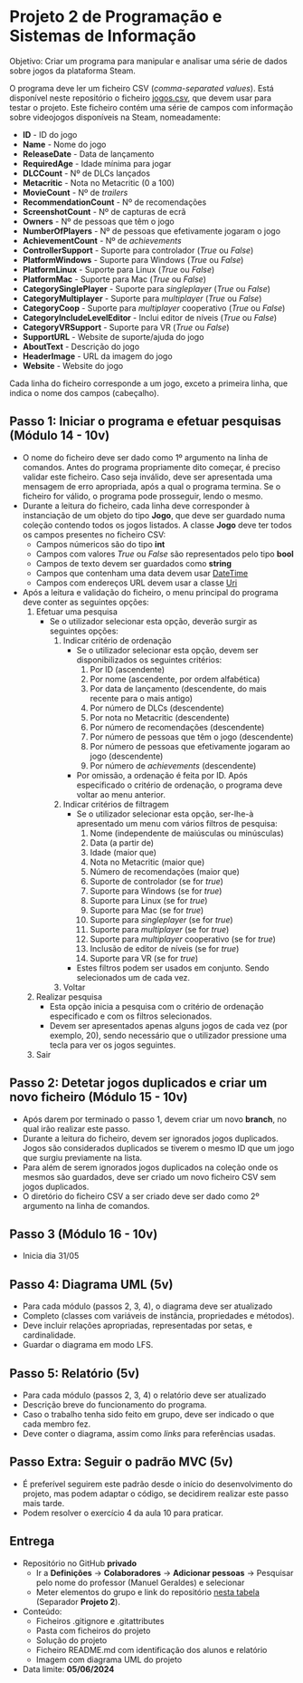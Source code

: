 # Projeto 2 de Programação e Sistemas de Informação

Objetivo: Criar um programa para manipular e analisar uma série de dados sobre jogos da plataforma Steam.

O programa deve ler um ficheiro CSV (*comma-separated values*). Está disponível neste repositório o ficheiro [jogos.csv](jogos.csv), que devem usar para testar o projeto. Este ficheiro contém uma série de campos com informação sobre videojogos disponíveis na Steam, nomeadamente:

*   **ID** - ID do jogo
*   **Name** - Nome do jogo
*   **ReleaseDate** - Data de lançamento
*   **RequiredAge** - Idade mínima para jogar
*   **DLCCount** - Nº de DLCs lançados
*   **Metacritic** - Nota no Metacritic (0 a 100)
*   **MovieCount** - Nº de *trailers*
*   **RecommendationCount** - Nº de recomendações
*   **ScreenshotCount** - Nº de capturas de ecrã
*   **Owners** - Nº de pessoas que têm o jogo
*   **NumberOfPlayers** - Nº de pessoas que efetivamente jogaram o jogo
*   **AchievementCount** - Nº de *achievements*
*   **ControllerSupport** - Suporte para controlador (*True* ou *False*)
*   **PlatformWindows** - Suporte para Windows (*True* ou *False*)
*   **PlatformLinux** - Suporte para Linux (*True* ou *False*)
*   **PlatformMac** - Suporte para Mac (*True* ou *False*)
*   **CategorySinglePlayer** - Suporte para *singleplayer* (*True* ou *False*)
*   **CategoryMultiplayer** - Suporte para *multiplayer* (*True* ou *False*)
*   **CategoryCoop** - Suporte para *multiplayer* cooperativo (*True* ou
    *False*)
*   **CategoryIncludeLevelEditor** - Inclui editor de níveis (*True* ou
    *False*)
*   **CategoryVRSupport** - Suporte para VR (*True* ou *False*)
*   **SupportURL** - Website de suporte/ajuda do jogo
*   **AboutText** - Descrição do jogo
*   **HeaderImage** - URL da imagem do jogo
*   **Website** - Website do jogo

Cada linha do ficheiro corresponde a um jogo, exceto a primeira linha, que indica o nome dos campos (cabeçalho).

## Passo 1: Iniciar o programa e efetuar pesquisas (Módulo 14 - 10v)

-  O nome do ficheiro deve ser dado como 1º argumento na linha de comandos. Antes do programa propriamente dito começar, é preciso validar este ficheiro. Caso seja inválido, deve ser apresentada uma mensagem de erro apropriada, após a qual o programa termina. Se o ficheiro for válido, o programa pode prosseguir, lendo o mesmo.
-  Durante a leitura do ficheiro, cada linha deve corresponder à instanciação de um objeto do tipo **Jogo**, que deve ser guardado numa coleção contendo todos os jogos listados. A classe **Jogo** deve ter todos os campos presentes no ficheiro CSV:
   * Campos númericos são do tipo **int**
   * Campos com valores *True* ou *False* são representados pelo tipo **bool**
   * Campos de texto devem ser guardados como **string**
   * Campos que contenham uma data devem usar [DateTime](https://learn.microsoft.com/pt-pt/dotnet/api/system.datetime?view=net-8.0)
   * Campos com endereços URL devem usar a classe [Uri](https://learn.microsoft.com/pt-pt/dotnet/api/system.uri?view=net-8.0)
- Após a leitura e validação do ficheiro, o menu principal do programa deve conter as seguintes opções:
   1. Efetuar uma pesquisa
      - Se o utilizador selecionar esta opção, deverão surgir as seguintes opções:
         1. Indicar critério de ordenação
            - Se o utilizador selecionar esta opção, devem ser disponibilizados os seguintes critérios:
               1. Por ID (ascendente)
               2. Por nome (ascendente, por ordem alfabética)
               3. Por data de lançamento (descendente, do mais recente para o mais antigo)
               4. Por número de DLCs (descendente)
               5. Por nota no Metacritic (descendente)
               6. Por número de recomendações (descendente)
               7. Por número de pessoas que têm o jogo (descendente)
               8. Por número de pessoas que efetivamente jogaram ao jogo (descendente)
               9. Por número de *achievements* (descendente)
            - Por omissão, a ordenação é feita por ID. Após especificado o critério de ordenação, o programa deve voltar ao menu anterior.
         2. Indicar critérios de filtragem
            - Se o utilizador selecionar esta opção, ser-lhe-à apresentado um menu com vários filtros de pesquisa:
               1. Nome (independente de maiúsculas ou minúsculas)
               2. Data (a partir de)
               3. Idade (maior que)
               4. Nota no Metacritic (maior que)
               5. Número de recomendações (maior que)
               6. Suporte de controlador (se for *true*)
               7. Suporte para Windows (se for *true*)
               8. Suporte para Linux (se for *true*)
               9. Suporte para Mac (se for *true*)
               10. Suporte para *singleplayer* (se for *true*)
               11. Suporte para *multiplayer* (se for *true*)
               12. Suporte para *multiplayer* cooperativo (se for *true*)
               13. Inclusão de editor de níveis (se for *true*)
               14. Suporte para VR (se for *true*)
            - Estes filtros podem ser usados em conjunto. Sendo selecionados um de cada vez.
         3. Voltar
   2. Realizar pesquisa
      - Esta opção inicia a pesquisa com o critério de ordenação especificado e com os filtros selecionados.
      - Devem ser apresentados apenas alguns jogos de cada vez (por exemplo, 20), sendo necessário que o utilizador pressione uma tecla para ver os jogos seguintes.
   4. Sair

## Passo 2: Detetar jogos duplicados e criar um novo ficheiro (Módulo 15 - 10v)

- Após darem por terminado o passo 1, devem criar um novo **branch**, no qual irão realizar este passo.
- Durante a leitura do ficheiro, devem ser ignorados jogos duplicados. Jogos são considerados duplicados se tiverem o mesmo ID que um jogo que surgiu previamente na lista.
- Para além de serem ignorados jogos duplicados na coleção onde os mesmos são guardados, deve ser criado um novo ficheiro CSV sem jogos duplicados.
- O diretório do ficheiro CSV a ser criado deve ser dado como 2º argumento na linha de comandos.

## Passo 3 (Módulo 16 - 10v)

- Inicia dia 31/05

## Passo 4: Diagrama UML (5v)

- Para cada módulo (passos 2, 3, 4), o diagrama deve ser atualizado
- Completo (classes com variáveis de instância, propriedades e métodos).
- Deve incluir relações apropriadas, representadas por setas, e cardinalidade.
- Guardar o diagrama em modo LFS.

## Passo 5: Relatório (5v)

- Para cada módulo (passos 2, 3, 4) o relatório deve ser atualizado
- Descrição breve do funcionamento do programa.
- Caso o trabalho tenha sido feito em grupo, deve ser indicado o que cada membro fez.
- Deve conter o diagrama, assim como *links* para referências usadas.

## Passo Extra: Seguir o padrão MVC (5v) 

- É preferível seguirem este padrão desde o início do desenvolvimento do projeto, mas podem adaptar o código, se decidirem realizar este passo mais tarde.
- Podem resolver o exercício 4 da aula 10 para praticar.

## Entrega

- Repositório no GitHub **privado**
  - Ir a **Definições** -> **Colaboradores** -> **Adicionar pessoas** -> Pesquisar pelo nome do professor (Manuel Geraldes) e selecionar
  - Meter elementos do grupo e link do repositório [nesta tabela](https://docs.google.com/spreadsheets/d/1DrdGnICVAA8q9bs9_LAURFKoReAO7jJGB8qqvUWacL0/edit?usp=drive_link) (Separador **Projeto 2**).
- Conteúdo:
  - Ficheiros .gitignore e .gitattributes
  - Pasta com ficheiros do projeto
  - Solução do projeto
  - Ficheiro README.md com identificação dos alunos e relatório
  - Imagem com diagrama UML do projeto
- Data limite: **05/06/2024**
